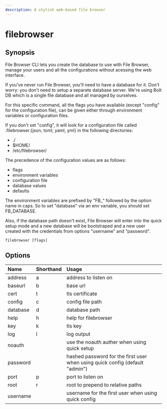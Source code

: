 ```yaml
---
description: A stylish web-based file browser
---
```


# filebrowser

## Synopsis

File Browser CLI lets you create the database to use with File Browser, manage your users and all the configurations without acessing the web interface.

If you've never run File Browser, you'll need to have a database for it. Don't worry: you don't need to setup a separate database server. We're using Bolt DB which is a single file database and all managed by ourselves.

For this specific command, all the flags you have available \(except "config" for the configuration file\), can be given either through environment variables or configuration files.

If you don't set "config", it will look for a configuration file called .filebrowser.{json, toml, yaml, yml} in the following directories:

* ./
* $HOME/
* /etc/filebrowser/

The precedence of the configuration values are as follows:

* flags
* environment variables
* configuration file
* database values
* defaults

The environment variables are prefixed by "FB\_" followed by the option name in caps. So to set "database" via an env variable, you should set FB\_DATABASE.

Also, if the database path doesn't exist, File Browser will enter into the quick setup mode and a new database will be bootstraped and a new user created with the credentials from options "username" and "password".

```text
filebrowser [flags]
```

## Options

| Name | Shorthand | Usage |
| :--- | :--- | :--- |
| address | a | address to listen on |
| baseurl | b | base url |
| cert | t | tls certificate |
| config | c | config file path |
| database | d | database path |
| help | h | help for filebrowser |
| key | k | tls key |
| log | l | log output |
| noauth |  | use the noauth auther when using quick setup |
| password |  | hashed password for the first user when using quick config \(default "admin"\) |
| port | p | port to listen on |
| root | r | root to prepend to relative paths |
| username |  | username for the first user when using quick config |

